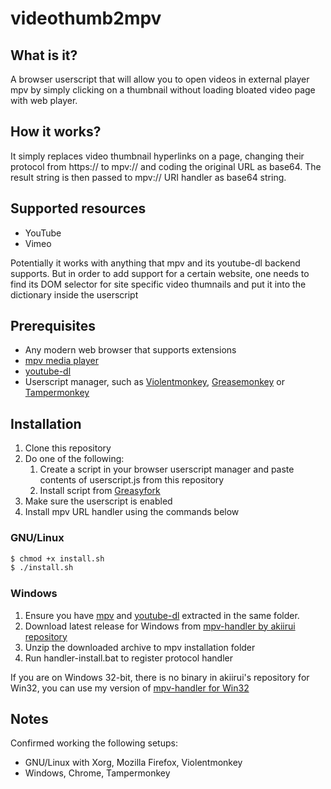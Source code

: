 # videothumb2mpv

## What is it?
A browser userscript that will allow you to open videos in external player mpv by simply clicking on a thumbnail without loading bloated video page with web player.

## How it works?
It simply replaces video thumbnail hyperlinks on a page, changing their protocol from https:// to mpv:// and coding the original URL as base64. The result string is then passed to mpv:// URI handler as base64 string. 

## Supported resources

* YouTube
* Vimeo

Potentially it works with anything that mpv and its youtube-dl backend supports. But in order to add support for a certain website, one needs to find its DOM selector for site specific video thumnails and put it into the dictionary inside the userscript

## Prerequisites
* Any modern web browser that supports extensions 
* [mpv media player](https://mpv.io/)
* [youtube-dl](https://youtube-dl.org/)
* Userscript manager, such as [Violentmonkey](https://violentmonkey.github.io/), [Greasemonkey](https://www.greasespot.net/) or [Tampermonkey](https://www.tampermonkey.net/)

## Installation

1. Clone this repository
1. Do one of the following:
    1. Create a script in your browser userscript manager and paste contents of userscript.js from this repository
    1. Install script from [Greasyfork](https://greasyfork.org/en/scripts/427882-click-on-video-thumbnail-to-play-in-mpv)
1. Make sure the userscript is enabled
1. Install mpv URL handler using the commands below

### GNU/Linux

```sh
$ chmod +x install.sh
$ ./install.sh
```
### Windows
1. Ensure you have [mpv](https://sourceforge.net/projects/mpv-player-windows/files/) and [youtube-dl](http://ytdl-org.github.io/youtube-dl/download.html) extracted in the same folder.
1. Download latest release for Windows from [mpv-handler by akiirui repository](https://github.com/akiirui/mpv-handler/releases)
1. Unzip the downloaded archive to mpv installation folder
1. Run handler-install.bat to register protocol handler

If you are on Windows 32-bit, there is no binary in akiirui's repository for Win32, you can use my version of [mpv-handler for Win32](https://github.com/nsinister/mpv-url-handler/releases)


## Notes
Confirmed working the following setups:
* GNU/Linux with Xorg, Mozilla Firefox, Violentmonkey
* Windows, Chrome, Tampermonkey


